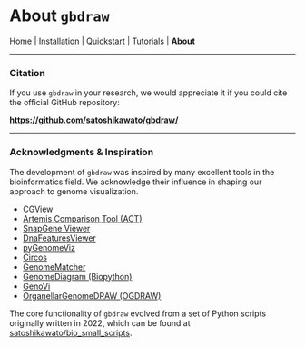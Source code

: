 # About `gbdraw`

[Home](./README.md) | [Installation](./INSTALL.md) | [Quickstart](./QUICKSTART.md) | [Tutorials](./TUTORIALS/) | **About**

---

### Citation

If you use `gbdraw` in your research, we would appreciate it if you could cite the official GitHub repository:

**https://github.com/satoshikawato/gbdraw/**

---

### Acknowledgments & Inspiration

The development of `gbdraw` was inspired by many excellent tools in the bioinformatics field. We acknowledge their influence in shaping our approach to genome visualization.

* [CGView](https://cgview.ca/)
* [Artemis Comparison Tool (ACT)](https://www.sanger.ac.uk/tool/artemis-comparison-tool-act/)
* [SnapGene Viewer](https://www.snapgene.com/snapgene-viewer)
* [DnaFeaturesViewer](https://github.com/Edinburgh-Genome-Foundry/DnaFeaturesViewer)
* [pyGenomeViz](https://github.com/moshi4/pyGenomeViz)
* [Circos](https://www.circos.ca/)
* [GenomeMatcher](https://www.ige.tohoku.ac.jp/joho/gmProject/gmhomeJP.html)
* [GenomeDiagram (Biopython)](https://biopython-tutorial.readthedocs.io/en/latest/notebooks/17%20-%20Graphics%20including%20GenomeDiagram.html)
* [GenoVi](https://github.com/robotoD/GenoVi)
* [OrganellarGenomeDRAW (OGDRAW)](https://chlorobox.mpimp-golm.mpg.de/OGDraw.html)

The core functionality of `gbdraw` evolved from a set of Python scripts originally written in 2022, which can be found at [satoshikawato/bio_small_scripts](https://github.com/satoshikawato/bio_small_scripts/).